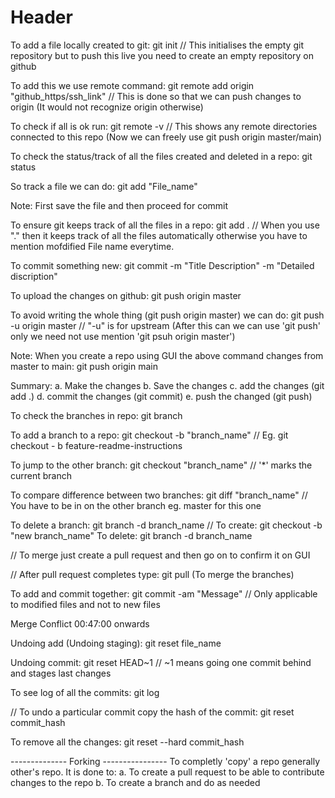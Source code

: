# Header

To add a file locally created to git:
git init          // This initialises the empty git repository but to push this live 
                     you need to create an empty repository on github

To add this we use remote command:
git remote add origin "github_https/ssh_link"    // This is done so that we can push changes to origin 
                                                    (It would not recognize origin otherwise)

To check if all is ok run:
git remote -v       // This shows any remote directories connected to this repo
                       (Now we can freely use git push origin master/main)

To check the status/track of all the files created and deleted in a repo: 
git status

So track a file we can do: 
git add "File_name"

Note: First save the file and then proceed for commit

To ensure git keeps track of all the files in a repo:
git add .   // When you use "." then it keeps track of all the files automatically 
               otherwise you have to mention mofdified File name everytime.

To commit something new:
git commit -m "Title Description" -m "Detailed discription"

To upload the changes on github:
git push origin master

To avoid writing the whole thing (git push origin master) we can do:
git push -u origin master       // "-u" is for upstream
                                   (After this can we can use 'git push' only we need not
                                   use mention 'git psuh origin master')


Note: When you create a repo using GUI the above command changes from master to main:
      git push origin main


Summary: 
a. Make the changes
b. Save the changes
c. add the changes (git add .)
d. commit the changes (git commit)
e. push the changed (git push)

To check the branches in repo: 
git branch

To add a branch to a repo:
git checkout -b "branch_name"       // Eg. git checkout - b feature-readme-instructions

To jump to the other branch:
git checkout "branch_name"          // '*' marks the current branch

To compare difference between two branches:
git diff "branch_name"              // You have to be in on the other branch eg. master for this one

To delete a branch:
git branch -d branch_name           // To create: git checkout -b "new branch_name"
                                       To delete: git branch -d branch_name

// To merge just create a pull request and then go on to confirm it on GUI

// After pull request completes type: git pull (To merge the branches)

To add and commit together:
git commit -am "Message"            // Only applicable to modified files and not to new files 

Merge Conflict 00:47:00 onwards

Undoing add (Undoing staging): 
git reset file_name

Undoing commit:
git reset HEAD~1
// ~1 means going one commit behind and stages last changes 

To see log of all the commits:
git log

// To undo a particular commit copy the hash of the commit:
git reset commit_hash

To remove all the changes:
git reset --hard commit_hash

-------------- Forking ----------------
To completly 'copy' a repo generally other's repo. It is done to:
a. To create a pull request to be able to contribute changes to the repo
b. To create a branch and do as needed          


